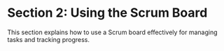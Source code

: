 # Section 2: Using the Scrum Board
This section explains how to use a Scrum board effectively for managing tasks and tracking progress.